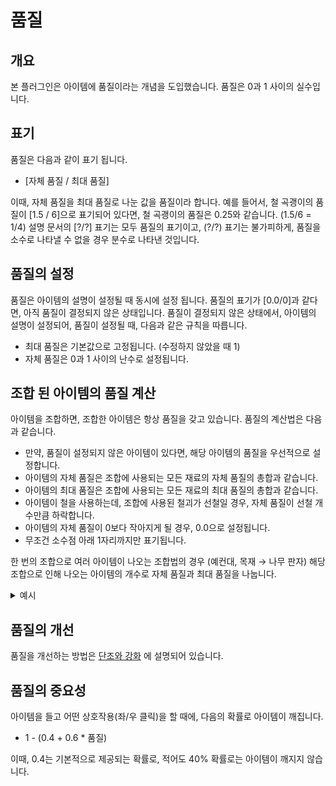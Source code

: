 품질
===

개요
---
본 플러그인은 아이템에 품질이라는 개념을 도입했습니다. 
품질은 0과 1 사이의 실수입니다.

표기
---
품질은 다음과 같이 표기 됩니다.

* [자체 품질 / 최대 품질]

이때, 자체 품질을 최대 품질로 나눈 값을 품질이라 합니다.
예를 들어서, 철 곡괭이의 품질이 [1.5 / 6]으로 표기되어 있다면,
철 곡괭이의 품질은 0.25와 같습니다. (1.5/6 = 1/4)
설명 문서의 [?/?] 표기는 모두 품질의 표기이고, (?/?) 표기는 불가피하게, 품질을 소수로 나타낼 수 없을 경우 분수로 나타낸 것입니다.

품질의 설정
---
품질은 아이템의 설명이 설정될 때 동시에 설정 됩니다.
품질의 표기가 [0.0/0]과 같다면, 아직 품질이 결정되지 않은 상태입니다.
품질이 결정되지 않은 상태에서, 아이템의 설명이 설정되어, 품질이 설정될 때, 다음과 같은 규칙을 따릅니다.

* 최대 품질은 기본값으로 고정됩니다. (수정하지 않았을 때 1)
* 자체 품질은 0과 1 사이의 난수로 설정됩니다.

조합 된 아이템의 품질 계산
---
아이템을 조합하면, 조합한 아이템은 항상 품질을 갖고 있습니다.
품질의 계산법은 다음과 같습니다.

* 만약, 품질이 설정되지 않은 아이템이 있다면, 해당 아이템의 품질을 우선적으로 설정합니다.
* 아이템의 자체 품질은 조합에 사용되는 모든 재료의 자체 품질의 총합과 같습니다.
* 아이템의 최대 품질은 조합에 사용되는 모든 재료의 최대 품질의 총합과 같습니다.
* 아이템이 철을 사용하는데, 조합에 사용된 철괴가 선철일 경우, 자체 품질이 선철 개수만큼 하락합니다.
* 아이템의 자체 품질이 0보다 작아지게 될 경우, 0.0으로 설정됩니다.
* 무조건 소수점 아래 1자리까지만 표기됩니다.

한 번의 조합으로 여러 아이템이 나오는 조합법의 경우 (예컨대, 목재 → 나무 판자) 해당 조합으로 인해 나오는 아이템의 개수로 자체 품질과 최대 품질을 나눕니다.

<details>
<summary>예시</summary>

품질 [0.2/1]의 막대기와 [0.3/1]의 막대기, [1.0/1]의 선철을 사용하여 철삽을 조합할 경우, 철삽의 자체 품질은

* 0.2 + 0.3 + 1.0 - 1.0 = 0.5

로 계산되고, 최대 품질은

* 1 + 1 + 1 = 3

으로 계산되어, 품질은 [0.5/3] 즉, (1/6)이 됩니다.

</details>

품질의 개선
---
품질을 개선하는 방법은 [단조와 강화](ForgingAndReinforcing.md) 에 설명되어 있습니다.

품질의 중요성
---
아이템을 들고 어떤 상호작용(좌/우 클릭)을 할 때에, 다음의 확률로 아이템이 깨집니다.

* 1 - (0.4 + 0.6 * 품질)

이때, 0.4는 기본적으로 제공되는 확률로, 적어도 40% 확률로는 아이템이 깨지지 않습니다.